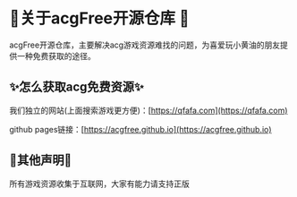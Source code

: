 # 👋关于acgFree开源仓库 👋
acgFree开源仓库，主要解决acg游戏资源难找的问题，为喜爱玩小黄油的朋友提供一种免费获取的途径。

<!--
**acgfree/acgfree** is a ✨ _special_ ✨ repository because its `README.md` (this file) appears on your GitHub profile.

Here are some ideas to get you started:

- 🔭 I’m currently working on ...
- 🌱 I’m currently learning ...
- 👯 I’m looking to collaborate on ...
- 🤔 I’m looking for help with ...
- 💬 Ask me about ...
- 📫 How to reach me: ...
- 😄 Pronouns: ...
- ⚡ Fun fact: ...
-->

## ✨怎么获取acg免费资源✨

我们独立的网站(上面搜索游戏更方便)：[https://qfafa.com](https://qfafa.com)

github pages链接：[https://acgfree.github.io](https://acgfree.github.io)

## 🌱其他声明🌱

所有游戏资源收集于互联网，大家有能力请支持正版
